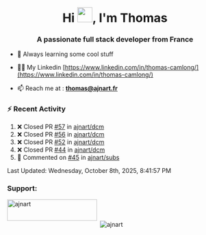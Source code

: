 <h1 align="center">Hi <img height="35px" src="https://raw.githubusercontent.com/MartinHeinz/MartinHeinz/master/wave.gif" width="35px"/>, I'm Thomas</h1>
<h3 align="center">A passionate full stack developer from France</h3>

- 🌱 Always learning some cool stuff 

- 👨‍💻 My Linkedin [https://www.linkedin.com/in/thomas-camlong/](https://www.linkedin.com/in/thomas-camlong/)

- 📫 Reach me at : **thomas@ajnart.fr**

### :zap: Recent Activity

<!--RECENT_ACTIVITY:start-->
1. ❌ Closed PR [#57](https://github.com/ajnart/dcm/pull/57) in [ajnart/dcm](https://github.com/ajnart/dcm)<br>
2. ❌ Closed PR [#56](https://github.com/ajnart/dcm/pull/56) in [ajnart/dcm](https://github.com/ajnart/dcm)<br>
3. ❌ Closed PR [#52](https://github.com/ajnart/dcm/pull/52) in [ajnart/dcm](https://github.com/ajnart/dcm)<br>
4. ❌ Closed PR [#44](https://github.com/ajnart/dcm/pull/44) in [ajnart/dcm](https://github.com/ajnart/dcm)<br>
5. 💬 Commented on [#45](https://github.com/ajnart/subs/pull/45#issuecomment-3381359031) in [ajnart/subs](https://github.com/ajnart/subs)<br>
<!--RECENT_ACTIVITY:end-->

<!--RECENT_ACTIVITY:last_update-->
Last Updated: Wednesday, October 8th, 2025, 8:41:57 PM
<!--RECENT_ACTIVITY:last_update_end-->
<h3 align="left">Support:</h3>
<p><a href="https://ko-fi.com/ajnart"> <img align="left" src="https://cdn.ko-fi.com/cdn/kofi3.png?v=3" height="50" width="210" alt="ajnart" /></a></p><br><br>

<p>&nbsp;<img align="center" src="https://github-readme-stats.vercel.app/api?username=ajnart&show_icons=true&theme=tokyonight&locale=en" alt="ajnart" /></p>
